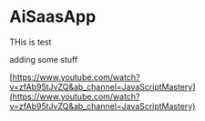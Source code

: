 # AiSaasApp

THis is test

adding some stuff

[https://www.youtube.com/watch?v=zfAb95tJvZQ&ab_channel=JavaScriptMastery](https://www.youtube.com/watch?v=zfAb95tJvZQ&ab_channel=JavaScriptMastery)